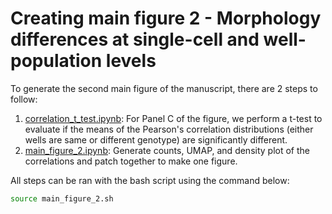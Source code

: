 # Creating main figure 2 - Morphology differences at single-cell and well-population levels

To generate the second main figure of the manuscript, there are 2 steps to follow:

1. [correlation_t_test.ipynb](./correlation_t_test.ipynb): For Panel C of the figure, we perform a t-test to evaluate if the means of the Pearson's correlation distributions (either wells are same or different genotype) are significantly different.
2. [main_figure_2.ipynb](./main_figure_2.ipynb): Generate counts, UMAP, and density plot of the correlations and patch together to make one figure.

All steps can be ran with the bash script using the command below:

```bash
source main_figure_2.sh
```
